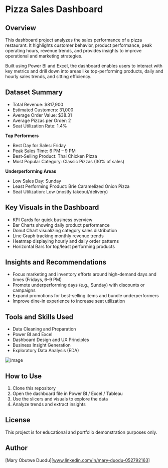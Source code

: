 # Pizza Sales Dashboard

## Overview

This dashboard project analyzes the sales performance of a pizza restaurant. It highlights customer behavior, product performance, peak operating hours, revenue trends, and provides insights to improve operational and marketing strategies.

Built using Power BI and Excel, the dashboard enables users to interact with key metrics and drill down into areas like top-performing products, daily and hourly sales trends, and sitting efficiency.

## Dataset Summary

- Total Revenue: $817,900  
- Estimated Customers: 31,000  
- Average Order Value: $38.31  
- Average Pizzas per Order: 2  
- Seat Utilization Rate: 1.4%

**Top Performers**  
- Best Day for Sales: Friday  
- Peak Sales Time: 6 PM – 9 PM  
- Best-Selling Product: Thai Chicken Pizza  
- Most Popular Category: Classic Pizzas (30% of sales)

**Underperforming Areas**  
- Low Sales Day: Sunday  
- Least Performing Product: Brie Caramelized Onion Pizza  
- Seat Utilization: Low (mostly takeout/delivery)

## Key Visuals in the Dashboard

- KPI Cards for quick business overview  
- Bar Charts showing daily product performance  
- Donut Chart visualizing category sales distribution  
- Line Graph tracking monthly revenue trends  
- Heatmap displaying hourly and daily order patterns  
- Horizontal Bars for top/least performing products

## Insights and Recommendations

- Focus marketing and inventory efforts around high-demand days and times (Fridays, 6–9 PM)  
- Promote underperforming days (e.g., Sunday) with discounts or campaigns  
- Expand promotions for best-selling items and bundle underperformers  
- Improve dine-in experience to increase seat utilization  

## Tools and Skills Used

- Data Cleaning and Preparation  
- Power BI and Excel  
- Dashboard Design and UX Principles  
- Business Insight Generation  
- Exploratory Data Analysis (EDA)

![image](https://github.com/user-attachments/assets/7eb5fe51-be55-42eb-b4f1-ec3189bdafdd)


## How to Use

1. Clone this repository  
2. Open the dashboard file in Power BI / Excel / Tableau  
3. Use the slicers and visuals to explore the data  
4. Analyze trends and extract insights

## License

This project is for educational and portfolio demonstration purposes only.

## Author
[Mary Obutwe Duodu][www.linkedin.com/in/mary-duodu-052792163]
